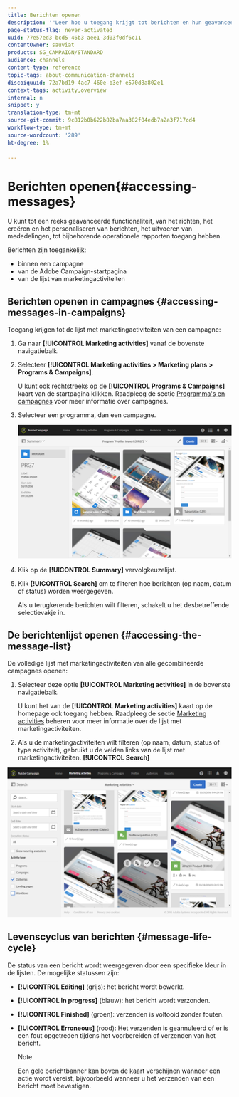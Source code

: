 ```yaml
---
title: Berichten openen
description: '"Leer hoe u toegang krijgt tot berichten en hun geavanceerde functies: creëren, richten, personalisatie, uitvoering en rapportering."'
page-status-flag: never-activated
uuid: 77e57ed3-bcd5-46b3-aee1-3d03f0df6c11
contentOwner: sauviat
products: SG_CAMPAIGN/STANDARD
audience: channels
content-type: reference
topic-tags: about-communication-channels
discoiquuid: 72a7bd19-4ac7-460e-b3ef-e570d8a802e1
context-tags: activity,overview
internal: n
snippet: y
translation-type: tm+mt
source-git-commit: 9c812b0b622b82ba7aa382f04edb7a2a3f717cd4
workflow-type: tm+mt
source-wordcount: '289'
ht-degree: 1%

---
```



# Berichten openen{#accessing-messages}

U kunt tot een reeks geavanceerde functionaliteit, van het richten, het creëren en het personaliseren van berichten, het uitvoeren van mededelingen, tot bijbehorende operationele rapporten toegang hebben.

Berichten zijn toegankelijk:

* binnen een campagne
* van de Adobe Campaign-startpagina
* van de lijst van marketingactiviteiten

## Berichten openen in campagnes {#accessing-messages-in-campaigns}

Toegang krijgen tot de lijst met marketingactiviteiten van een campagne:

1. Ga naar **[!UICONTROL Marketing activities]** vanaf de bovenste navigatiebalk.
1. Selecteer **[!UICONTROL Marketing activities > Marketing plans > Programs & Campaigns]**.

   U kunt ook rechtstreeks op de **[!UICONTROL Programs & Campaigns]** kaart van de startpagina klikken. Raadpleeg de sectie [Programma&#39;s en campagnes](../../start/using/programs-and-campaigns.md) voor meer informatie over campagnes.

1. Selecteer een programma, dan een campagne.

   ![](assets/delivery_list_1.png)

1. Klik op de **[!UICONTROL Summary]** vervolgkeuzelijst.
1. Klik **[!UICONTROL Search]** om te filteren hoe berichten (op naam, datum of status) worden weergegeven.

   Als u terugkerende berichten wilt filteren, schakelt u het desbetreffende selectievakje in.

## De berichtenlijst openen {#accessing-the-message-list}

De volledige lijst met marketingactiviteiten van alle gecombineerde campagnes openen:

1. Selecteer deze optie **[!UICONTROL Marketing activities]** in de bovenste navigatiebalk.

   U kunt het van de **[!UICONTROL Marketing activities]** kaart op de homepage ook toegang hebben. Raadpleeg de sectie [Marketing activities](../../start/using/marketing-activities.md#creating-a-marketing-activity) beheren voor meer informatie over de lijst met marketingactiviteiten.

1. Als u de marketingactiviteiten wilt filteren (op naam, datum, status of type activiteit), gebruikt u de velden links van de lijst met marketingactiviteiten. **[!UICONTROL Search]**

![](assets/delivery_list_2.png)

## Levenscyclus van berichten {#message-life-cycle}

De status van een bericht wordt weergegeven door een specifieke kleur in de lijsten. De mogelijke statussen zijn:

* **[!UICONTROL Editing]** (grijs): het bericht wordt bewerkt.
* **[!UICONTROL In progress]** (blauw): het bericht wordt verzonden.
* **[!UICONTROL Finished]** (groen): verzenden is voltooid zonder fouten.
* **[!UICONTROL Erroneous]** (rood): Het verzenden is geannuleerd of er is een fout opgetreden tijdens het voorbereiden of verzenden van het bericht.

   >[!NOTE]
   >
   >Een gele berichtbanner kan boven de kaart verschijnen wanneer een actie wordt vereist, bijvoorbeeld wanneer u het verzenden van een bericht moet bevestigen.
